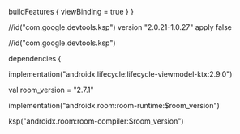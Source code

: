 
   
   
   buildFeatures {
       viewBinding = true
   }
}


//id("com.google.devtools.ksp") version "2.0.21-1.0.27" apply false


//id("com.google.devtools.ksp")


dependencies {


   implementation("androidx.lifecycle:lifecycle-viewmodel-ktx:2.9.0")


   val room_version = "2.7.1"


   implementation("androidx.room:room-runtime:$room_version")


   ksp("androidx.room:room-compiler:$room_version")


